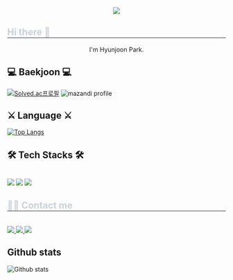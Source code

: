 <div align="center">
    <img src="https://capsule-render.vercel.app/api?type=rect&color=0:ff0000,100:361ef1&height=120&text=😃&animation=fadeIn&fontColor=ffffff&fontSize=50" />
</div>
<div style="text-align: left;">
    <h2 style="border-bottom: 1px solid #21262d; color: #c9d1d9;">Hi there 👋</h2>
    <p align="center">I'm Hyunjoon Park.</p>
</div>

## 💻 Baekjoon 💻
[![Solved.ac프로필](http://mazassumnida.wtf/api/v2/generate_badge?boj=junippini83)](https://solved.ac/junippini83)
![mazandi profile](http://mazandi.herokuapp.com/api?handle=junippini83&theme=dark)

## ⚔️ Language ⚔️ 
[![Top Langs](https://github-readme-stats.vercel.app/api/top-langs/?username=Hyunjoon83&langs_count=8)](https://github.com/Hyunjoon83/github-readme-stats)

## 🛠️ Tech Stacks 🛠️
<br>
<div style="text-align: left;">
    <img src="https://img.shields.io/badge/C++-00599C?style=flat&logo=C%2B%2B&logoColor=white">
    <img src="https://img.shields.io/badge/Python-3776AB?style=flat&logo=Python&logoColor=white">
    <img src="https://img.shields.io/badge/C-A8B9CC?style=flat&logo=C&logoColor=white">
</div>

<div style="text-align: left;">
    <h2 style="border-bottom: 1px solid #21262d; color: #c9d1d9;">🧑‍💻 Contact me</h2>
    <br>
    <div style="text-align: left;">
        <a href="https://www.instagram.com/hjpark_83">
            <img src="https://img.shields.io/badge/Instagram-E4405F?style=flat&logo=Instagram&logoColor=white&link=https://www.instagram.com/hjpark_83">
        </a>
        <a href="https://velog.io/@hyunjoon0803">
            <img src="https://img.shields.io/badge/Velog-20C997?style=flat&logo=Velog&logoColor=white&link=https://velog.io/@hyunjoon0803">
        </a>
        <a href=mailto:https://mail.google.com/mail/u/0/?tab=rm&ogbl#inbox> 
            <img src="https://img.shields.io/badge/Gmail-EA4335?style=flat&logo=Gmail&logoColor=white&link=mailto:https://mail.google.com/mail/u/0/?tab=rm&ogbl#inbox"> 
        </a>
    <div style="text-align: left;">  </div> 
    </div>
</div>

## Github stats
![Github stats](https://github-readme-stats.vercel.app/api?username=Hyunjoon83&theme=vue&show_icons=true)
